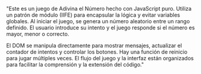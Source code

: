 "Este es un juego de Adivina el Número hecho con JavaScript puro. Utiliza un patrón de módulo (IIFE) para encapsular la lógica y evitar variables globales. Al iniciar el juego, se genera un número aleatorio entre un rango definido. El usuario introduce su intento y el juego responde si el número es mayor, menor o correcto.

El DOM se manipula directamente para mostrar mensajes, actualizar el contador de intentos y controlar los botones. Hay una función de reinicio para jugar múltiples veces. El flujo del juego y la interfaz están organizados para facilitar la comprensión y la extensión del código." 